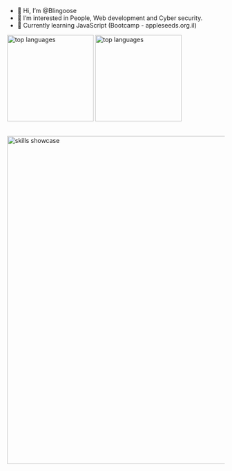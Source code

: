 - 👋 Hi, I’m @Blingoose
- 👀 I’m interested in People, Web development and Cyber security.
- 🌱 Currently learning JavaScript (Bootcamp - appleseeds.org.il)



<picture>
  <source media="(prefers-color-scheme: dark)" srcset="https://github-readme-stats.vercel.app/api/top-langs/?username=blingoose&layout=default&theme=radical">
  <source media="(prefers-color-scheme: light)" srcset="https://github-readme-stats.vercel.app/api/top-langs/?username=blingoose&layout=default&theme=vue">
  <img height="200" alt="top languages" src="https://github-readme-stats.vercel.app/api/top-langs/?username=blingoose&layout=default">
</picture>


<picture>
  <source media="(prefers-color-scheme: dark)" srcset="https://github-readme-stats.vercel.app/api?username=blingoose&show_icons=true&theme=radical">
  <source media="(prefers-color-scheme: light)" srcset="https://github-readme-stats.vercel.app/api?username=blingoose&show_icons=true&theme=vue">
  <img height=200" alt="top languages" src="https://github-readme-stats.vercel.app/api?username=blingoose&show_icons=true">
</picture>
                                                                                                                          
</br>
</br>


  <a href=#><img width="760" alt="skills showcase" src="https://skillicons.dev/icons?i=js,html,css,nodejs,react,sass,emotion,mongodb,express,firebase,linux,docker,bash,vim&theme=dark"></a>


<!---
Blingoose/Blingoose is a ✨ special ✨ repository because its `README.md` (this file) appears on your GitHub profile.
You can click the Preview link to take a look at your changes.
--->
